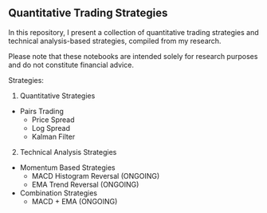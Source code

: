 ## **Quantitative Trading Strategies**

In this repository, I present a collection of quantitative trading strategies and technical analysis-based strategies, compiled from my research.

Please note that these notebooks are intended solely for research purposes and do not constitute financial advice.

Strategies:
1. Quantitative Strategies
- Pairs Trading
    - Price Spread
    - Log Spread
    - Kalman Filter

2. Technical Analysis Strategies
- Momentum Based Strategies
    - MACD Histogram Reversal (ONGOING)
    - EMA Trend Reversal (ONGOING)
- Combination Strategies
    - MACD + EMA (ONGOING)